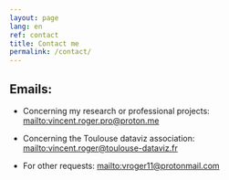 ```yaml
---
layout: page
lang: en
ref: contact
title: Contact me
permalink: /contact/
---
```


## Emails:

* Concerning my research or professional projects: <mailto:vincent.roger.pro@proton.me>

* Concerning the Toulouse dataviz association: <mailto:vincent.roger@toulouse-dataviz.fr>

* For other requests: <mailto:vroger11@protonmail.com>
